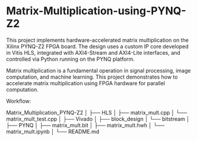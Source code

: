 # Matrix-Multiplication-using-PYNQ-Z2
This project implements hardware-accelerated matrix multiplication on the Xilinx PYNQ-Z2 FPGA board. The design uses a custom IP core developed in Vitis HLS, integrated with AXI4-Stream and AXI4-Lite interfaces, and controlled via Python running on the PYNQ platform.

Matrix multiplication is a fundamental operation in signal processing, image computation, and machine learning. This project demonstrates how to accelerate matrix multiplication using FPGA hardware for parallel computation.

Workflow:

Matrix_Multiplication_PYNQ-Z2
│
├── HLS
│   ├── matrix_mult.cpp
│   └── matrix_mult_test.cpp
│
├── Vivado
│   ├── block_design
│   └── bitstream
│
├── PYNQ
│   ├── matrix_mult.bit
│   ├── matrix_mult.hwh
│   └── matrix_mult.ipynb
│
└── README.md
